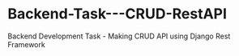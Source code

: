 # Backend-Task---CRUD-RestAPI
Backend Development Task - Making CRUD API using Django Rest Framework
